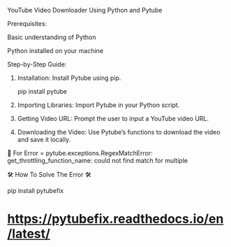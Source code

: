 YouTube Video Downloader Using Python and Pytube

Prerequisites:

Basic understanding of Python

Python installed on your machine


Step-by-Step Guide:

1. Installation: Install Pytube using pip.

    pip install pytube


2. Importing Libraries: Import Pytube in your Python script.


3. Getting Video URL: Prompt the user to input a YouTube video URL.


4. Downloading the Video: Use Pytube’s functions to download the video and save it locally.



 🚫 For Error  = pytube.exceptions.RegexMatchError: get_throttling_function_name: could not find match for multiple

🛠️ How To Solve The Error 🛠️ 

   pip install pytubefix 

 # https://pytubefix.readthedocs.io/en/latest/







